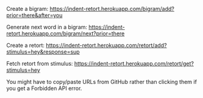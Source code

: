 Create a bigram:
https://indent-retort.herokuapp.com/bigram/add?prior=there&after=you

Generate next word in a bigram:
https://indent-retort.herokuapp.com/bigram/next?prior=there

Create a retort:
https://indent-retort.herokuapp.com/retort/add?stimulus=hey&response=sup

Fetch retort from stimulus:
https://indent-retort.herokuapp.com/retort/get?stimulus=hey

You might have to copy/paste URLs from GitHub rather than clicking them if you get a Forbidden API error.
